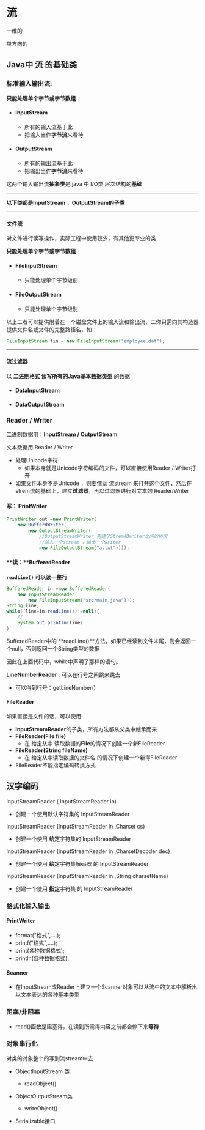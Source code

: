 # 流

一维的

单方向的

## **Java中 流 的基础类**

### 标准输入输出流:

**只能处理单个字节或字节数组**

- #### InputStream

  - 所有的输入流基于此
  - 把输入当作**字节流**来看待

- #### OutputStream

  - 所有的输出流基于此
  - 把输出当作**字节流**来看待



这两个输入输出流**抽象类**是 java 中 I/O类 层次结构的**基础**

---

**以下类都是InputStream ，OutputStream的子类**

---



#### 文件流

对文件进行读写操作，实际工程中使用较少，有其他更专业的类

**只能处理单个字节或字节数组**

- #### FileInputStream

  - 只能处理单个字节级别

- #### FileOutputStream

  - 只能处理单个字节级别



以上二者可以提供附着在一个磁盘文件上的输入流和输出流，二你只需向其构造器提供文件名或文件的完整路径名，如：

```java
FileInputStream fin = new FileInputStream("employee.dat");
```



---



#### 流过滤器

以 **二进制格式 **读写所有的Java**基本数据类型** 的数据

- #### DataInputStream

- #### DataOutputStream 



### Reader / Writer

二进制数据用：**InputStream / OutputStream**

文本数据用 Reader / Writer

- 处理Unicode字符
  - 如果本身就是Unicode字符编码的文件，可以直接使用Reader / Writer打开
- 如果文件本身不是Unicode ，则要借助 流stream 来打开这个文件，然后在strem流的基础上，建立**过滤器**，再以过滤器进行对文本的 Reader/Writer

#### **写：** PrintWriter

```JAVA
PrintWriter out =new PrintWriter(
	new BufferdWriter(
        new OutputStreamWriter( 
            //OutputStreamWriter 构建了Strem和Writer之间的桥梁
            //输入一个stream ，输出一个writer
            new FileOutputStream("a.txt"))));

```

#### **读：**BufferedReader

**`readLine()` 可以读一整行**

```JAVA
BufferedReader in =new BufferedReader(
	new InputStreamReader(
    	new FileInputStream("src/main.java")));
String line;
while((line=in.readLine())!=null){ 
    //
    System.out.println(line)
}
```

BufferedReader中的 **readLine()**方法，如果已经读到文件末尾，则会返回一个null，否则返回一个String类型的数据

因此在上面代码中，while中声明了那样的语句。





**LineNumberReader** : 可以在行号之间跳来跳去

- 可以得到行号：getLineNumber()



#### FileReader 

如果直接是文件的话，可以使用

- **InputStreamReader**的子类，所有方法都从父类中继承而来
- **FileReader(File file)**
  - 在 给定从中 读取数据的**File**的情况下创建一个新FileReader
- **FileReader(String fileName)**
  - 在 给定从中读取数据的文件名 的情况下创建一个新得FileReader
- FileReader不能指定编码转换方式





## 汉字编码

InputStreamReader ( InputStreamReader in)

- 创建一个使用默认字符集的 InputStreamReader



InputStreamReader (InputStreamReader in ,Charset cs)

- 创建一个使用 **给定**字符集的 InputStreamReader



InputStreamReader (InputStreamReader in ,CharsetDecoder dec)

- 创建一个使用 **给定**字符集解码器 的 InputStreamReader



InputStreamReader (InputStreamReader in ,String charsetName)

- 创建一个使用 **指定**字符集 的 InputStreamReader





### 格式化输入输出

#### PrintWriter

- format("格式",....);
- printf("格式",....);
- print(各种数据格式);
- println(各种数据格式);



#### Scanner

- 在InputStream或Reader上建立一个Scanner对象可以从流中的文本中解析出以文本表达的各种基本类型







### 阻塞/非阻塞

- read()函数是阻塞得，在读到所需得内容之前都会停下来**等待**





### 对象串行化

对类的对象整个的写到流stream中去



- ObjectInputStream 类
  - readObject()



- ObjectOutputStream类
  - writeObject()



- Serializable接口


